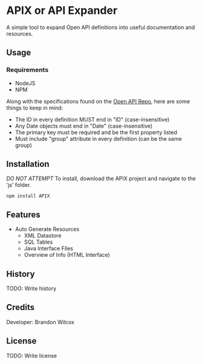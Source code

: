 # APIX or API Expander

A simple tool to expand Open API definitions into useful documentation and resources.

## Usage
### Requirements
+ NodeJS
+ NPM

Along with the specifications found on the [Open API Repo](https://github.com/OAI/OpenAPI-Specification), here are some things to keep in mind:
+ The ID in every definition MUST end in "ID" (case-insensitive)
+ Any Date objects must end in "Date" (case-insensitive)
+ The primary key must be required and be the first property listed
+ Must include "group" attribute in every definition (can be the same group)

## Installation
*DO NOT ATTEMPT*
To install, download the APIX project and navigate to the 'js' folder.

    npm install APIX

## Features
+ Auto Generate Resources
    + XML Datastore
    + SQL Tables
    + Java Interface Files
    + Overview of Info (HTML Interface)

## History

TODO: Write history

## Credits

Developer: Brandon Wilcox

## License

TODO: Write license

